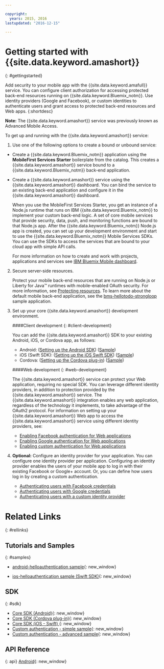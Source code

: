```yaml
---

copyright:
  years: 2015, 2016
lastupdated: "2016-12-15"

---
```


# Getting started with {{site.data.keyword.amashort}}
{: #gettingstarted}

Add security to your mobile app with the {{site.data.keyword.amafull}} service. You can configure client authorization for accessing protected back-end resources running on {{site.data.keyword.Bluemix_notm}}. Use identity providers (Google and Facebook), or custom identities to authenticate users and grant access to protected back-end resources and Web apps.
{:shortdesc}

**Note:** The {{site.data.keyword.amashort}} service was previously known as Advanced Mobile Access.


To get up and running with the {{site.data.keyword.amashort}} service:

1. Use one of the following options to create a bound or unbound service:
 * Create a {{site.data.keyword.Bluemix_notm}} application using the **MobileFirst Services Starter** boilerplate from the catalog. This creates a {{site.data.keyword.amashort}} service bound to a {{site.data.keyword.Bluemix_notm}} back-end application.
 * Create a {{site.data.keyword.amashort}} service using the  {{site.data.keyword.amashort}} dashboard.  You can  bind the service to an existing back-end application and configure it in the {{site.data.keyword.amashort}} dashboard.

   When you use the MobileFirst Services Starter, you get an instance of a Node.js runtime that runs on IBM {{site.data.keyword.Bluemix_notm}} to implement your custom back-end logic. A set of core mobile services that provide security, data, push, and monitoring functions are bound to that Node.js app. After the {{site.data.keyword.Bluemix_notm}} Node.js app is created, you can set up your development environment and start to use the {{site.data.keyword.Bluemix_notm}} Mobile Services SDKs. You can use the SDKs to access the services that are bound to your cloud app with simple API calls.

	For more information on how to create and work with projects, applications and services see [IBM Bluemix Mobile dashboard](https://console.{DomainName}/docs/mobile/index.html).

2. Secure server-side resources.

   Protect your mobile back-end resources that are running on Node.js or Liberty for Java&trade; runtimes with mobile-enabled OAuth security. For more information, see [Protecting resources](protecting-resources.html).
   To learn more about the default mobile back-end application, see the [bms-hellotodo-strongloop](https://github.com/ibm-bluemix-mobile-services/bms-hellotodo-strongloop) sample application.

3. Set up your core {{site.data.keyword.amashort}} development environment.

	####Client development
   {: #client-development}

	You can add the {{site.data.keyword.amashort}} SDK to your existing Android, iOS, or Cordova app, as follows:
   * Android: ([Setting up the Android SDK](getting-started-android.html)) ([Sample](https://github.com/ibm-bluemix-mobile-services/bms-samples-android-helloauthentication))
   * iOS (Swift SDK): ([Setting up the iOS Swift SDK](getting-started-ios-swift-sdk.html))
      ([Sample](https://github.com/ibm-bluemix-mobile-services/bms-samples-swift-helloauthentication))
   * Cordova: ([Setting up the Cordova plug-in](getting-started-cordova.html)) ([Sample](https://github.com/ibm-bluemix-mobile-services/bms-samples-cordova-helloauthentication))


	####Web development
   {: #web-development}

   The {{site.data.keyword.amashort}} service can protect your Web application, requiring no special SDK. You can leverage different identity providers, in addition to protection provided by the {{site.data.keyword.amashort}} service. The {{site.data.keyword.amashort}} integration enables any web application, regardless of the technology it implements, to take advantage of the OAuth2 protocol. For information on setting up your {{site.data.keyword.amashort}} Web app to access the {{site.data.keyword.amashort}} service using different identity providers, see:

    * [Enabling Facebook authentication for Web applications](facebook-auth-web.html)
    * [Enabling Google authentication for Web applications](google-auth-web.html)
    * [Enabling custom authentication for Web applications](custom-auth-web.html)

4. **Optional:** Configure an identity provider for your application. You can configure one identity provider per application. Configuring an identity provider enables the users of your mobile app to log in with their existing Facebook or Google+ account. Or, you can define how users log in by creating a custom authentication.
   * [Authenticating users with Facebook credentials](facebook-auth-overview.html)
   * [Authenticating users with Google credentials](google-auth-overview.html)
   * [Authenticating users with a custom identity provider](custom-auth.html)


# Related Links
{: #rellinks}

## Tutorials and Samples
{: #samples}

* [android-helloauthentication sample](https://github.com/ibm-bluemix-mobile-services/bms-samples-android-helloauthentication){: new_window}

* [ios-helloauthentication sample (Swift SDK)](https://github.com/ibm-bluemix-mobile-services/bms-samples-swift-helloauthentication){: new_window}

## SDK
{: #sdk}

* [Core SDK (Android)](https://github.com/ibm-bluemix-mobile-services/bms-clientsdk-android-core){: new_window}
* [Core SDK (Cordova plug-in)](https://github.com/ibm-bluemix-mobile-services/bms-clientsdk-cordova-plugin-core){: new_window}
* [Core SDK (iOS - Swift) ](https://github.com/ibm-bluemix-mobile-services/bms-clientsdk-swift-core){: new_window}
* [Custom authentication - simple sample](https://github.com/ibm-bluemix-mobile-services/bms-mca-custom-identity-provider-sample){: new_window}
* [Custom authentication - advanced sample](https://github.com/ibm-bluemix-mobile-services/bms-mca-custom-identity-provider-with-user-management){: new_window}

## API Reference
{: api}
[Android](https://console.{DomainName}/docs/api/content/api/mobilefirst/android/core-api-doc/overview-summary.html){: new_window}
